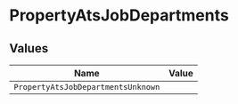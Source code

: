 # PropertyAtsJobDepartments


## Values

| Name                               | Value                              |
| ---------------------------------- | ---------------------------------- |
| `PropertyAtsJobDepartmentsUnknown` |                                    |